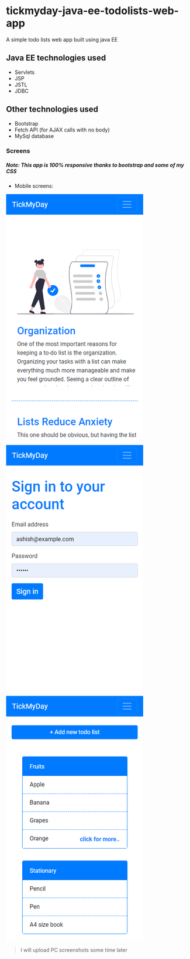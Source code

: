 # tickmyday-java-ee-todolists-web-app
 A simple todo lists web app built using java EE

## Java EE technologies used
* Servlets
* JSP
* JSTL
* JDBC

## Other technologies used
* Bootstrap
* Fetch API (for AJAX calls with no body)
* MySql database


### Screens

##### Note: This app is 100% responsive thanks to bootstrap and some of my CSS

* Mobile screens:

![Screenshot 0](screens/0.png)

![Screenshot 1](screens/1.png)

![Screenshot 2](screens/2.png)



> I will upload PC screenshots some time later


